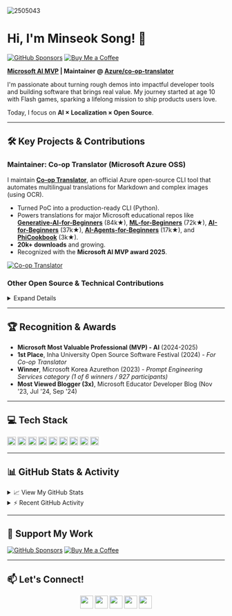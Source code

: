 ![2505043](https://github.com/user-attachments/assets/e5c72b81-0bcb-403a-9efe-76d04991d303)

# Hi, I'm Minseok Song! 👋

[![GitHub Sponsors](https://img.shields.io/badge/Sponsor-%E2%9D%A4-lightgrey?logo=githubsponsors&style=for-the-badge)](https://github.com/sponsors/skytin1004)
[![Buy Me a Coffee](https://img.shields.io/badge/Buy%20Me%20a%20Coffee-FFDD00?logo=buymeacoffee&logoColor=black&style=for-the-badge)](https://coff.ee/skytin1004)


**[Microsoft AI MVP](https://mvp.microsoft.com/mvp/profile/78bed86f-8f4b-41f9-ba0c-b707ec42e08c) | Maintainer @ [Azure/co-op-translator](https://github.com/Azure/co-op-translator)**

I'm passionate about turning rough demos into impactful developer tools and building software that brings real value. My journey started at age 10 with Flash games, sparking a lifelong mission to ship products users love.

Today, I focus on **AI × Localization × Open Source**.

---

## 🛠️ Key Projects & Contributions

### Maintainer: Co-op Translator (Microsoft Azure OSS)

I maintain **[Co-op Translator](https://github.com/Azure/co-op-translator)**, an official Azure open-source CLI tool that automates multilingual translations for Markdown and complex images (using OCR).

*   Turned PoC into a production-ready CLI (Python).
*   Powers translations for major Microsoft educational repos like **[Generative-AI-for-Beginners](https://github.com/microsoft/Generative-AI-for-beginners)** (84k★), **[ML-for-Beginners](https://github.com/microsoft/ML-for-Beginners)** (72k★), **[AI-for-Beginners](https://github.com/microsoft/AI-for-Beginners)** (37k★), **[AI-Agents-for-Beginners](https://github.com/microsoft/AI-Agents-for-Beginners)** (17k★), and **[PhiCookbook](https://github.com/microsoft/PhiCookbook)** (3k★).
*   **20k+ downloads** and growing.
*   Recognized with the **Microsoft AI MVP award 2025**.

[![Co-op Translator](https://github-readme-stats.vercel.app/api/pin/?username=Azure&repo=co-op-translator&bg_color=ffffff&title_color=0078D4&text_color=333333&border_color=c0d8f0&border_radius=10)](https://github.com/Azure/co-op-translator)

### Other Open Source & Technical Contributions

<details>
  <summary>Expand Details</summary>

*   **Author @ [Microsoft Phi-3 Cookbook](https://github.com/microsoft/Phi-3CookBook/):** Created end-to-end samples for fine-tuning and evaluating Phi-3 models using Azure AI Studio (Code-first & Low-code approaches).
    *   [E2E Sample: Fine-Tune & Integrate Phi-3 with Prompt Flow (Low-code)](https://github.com/microsoft/Phi-3CookBook/blob/main/md/06.E2ESamples/E2E_Phi-3-FineTuning_PromptFlow_Integration_AIstudio.md)
    *   [E2E Sample: Fine-Tune & Integrate Phi-3 with Prompt Flow (Code-first)](https://github.com/microsoft/Phi-3CookBook/blob/main/md/06.E2ESamples/E2E_Phi-3-FineTuning_PromptFlow_Integration.md)
    *   [E2E Sample: Evaluate Fine-Tuned Phi-3/3.5 Models](https://github.com/microsoft/Phi-3CookBook/blob/main/md/06.E2ESamples/E2E_Phi-3-Evaluation_AIstudio.md)
*   **Contributor @ [Apache Iceberg](https://github.com/apache/iceberg):** Contributed test migrations (JUnit4 -> JUnit5) and documentation improvements.
*   **Technical Writer @ [Microsoft Tech Community](https://techcommunity.microsoft.com/t5/user/viewprofilepage/user-id/1623040):** Published 10+ articles on Azure AI, LLM Fine-Tuning (Phi-3), RAG, and Responsible AI, reaching over 150k+ readers. Several articles featured as "Most Viewed" on the Educator Developer Blog.
    *   *Featured:* [Teach ChatGPT to Answer Questions: Using Azure AI Search & Azure OpenAI (Lang Chain)](https://techcommunity.microsoft.com/t5/educator-developer-blog/teach-chatgpt-to-answer-questions-using-azure-ai-search-amp/ba-p/3969713) - Ranked #1 on Google for 'teach chatgpt'.
*   **Speaker @ [Microsoft Learn Live](https://learn.microsoft.com/en-us/shows/learn-live/):** Co-presented "Plan and Prepare to Develop AI Solutions on Azure" to over 2,000 live viewers.
*   **Early Developer Experience:** Developed Flash games at age 10, reaching 10k+ plays and #2 on Flash365 community charts.

</details>

---

## 🏆 Recognition & Awards

*   **Microsoft Most Valuable Professional (MVP) - AI** (2024-2025)
*   **1st Place**, Inha University Open Source Software Festival (2024) - *For Co-op Translator*
*   **Winner**, Microsoft Korea Azurethon (2023) - *Prompt Engineering Services category (1 of 6 winners / 927 participants)*
*   **Most Viewed Blogger (3x)**, Microsoft Educator Developer Blog (Nov '23, Jul '24, Sep '24)

---

## 💻 Tech Stack

<code><img height="20" src="https://cdn.jsdelivr.net/npm/simple-icons@v11/icons/python.svg"></code>
<code><img height="20" src="https://cdn.jsdelivr.net/npm/simple-icons@v11/icons/fastapi.svg"></code>
<code><img height="20" src="https://cdn.jsdelivr.net/npm/simple-icons@v11/icons/microsoftazure.svg"></code>
<code><img height="20" src="https://cdn.jsdelivr.net/npm/simple-icons/icons/java.svg"></code>
<code><img height="20" src="https://cdn.jsdelivr.net/npm/simple-icons@v11/icons/spring.svg"></code>
<code><img height="20" src="https://cdn.jsdelivr.net/npm/simple-icons@v11/icons/git.svg"></code>
<code><img height="20" src="https://cdn.jsdelivr.net/npm/simple-icons@v11/icons/docker.svg"></code>
<code><img height="20" src="https://cdn.jsdelivr.net/npm/simple-icons@v11/icons/mysql.svg"></code>
<code><img height="20" src="https://cdn.jsdelivr.net/npm/simple-icons@v11/icons/linux.svg"></code>

---

## 📊 GitHub Stats & Activity

<details>
<summary>📈 View My GitHub Stats</summary>
  
[![Minseok's GitHub stats](https://github-readme-stats.vercel.app/api?username=skytin1004&show_icons=true&theme=tokyonight&rank_icon=github)](https://github.com/anuraghazra/github-readme-stats)
[![Top Langs](https://github-readme-stats.vercel.app/api/top-langs/?username=skytin1004&layout=compact&theme=tokyonight)](https://github.com/anuraghazra/github-readme-stats)

</details>

<details>
<summary>⚡ Recent GitHub Activity</summary>

<!--START_SECTION:activity-->
1. 🗣 Commented on [#189](https://github.com/Azure/co-op-translator/issues/189#issuecomment-3059541298) in [Azure/co-op-translator](https://github.com/Azure/co-op-translator)
2. 🎉 Merged PR [#184](https://github.com/Azure/co-op-translator/pull/184) in [Azure/co-op-translator](https://github.com/Azure/co-op-translator)
3. 🎉 Merged PR [#183](https://github.com/Azure/co-op-translator/pull/183) in [Azure/co-op-translator](https://github.com/Azure/co-op-translator)
4. 🎉 Merged PR [#182](https://github.com/Azure/co-op-translator/pull/182) in [Azure/co-op-translator](https://github.com/Azure/co-op-translator)
5. 🎉 Merged PR [#190](https://github.com/Azure/co-op-translator/pull/190) in [Azure/co-op-translator](https://github.com/Azure/co-op-translator)
6. 🎉 Merged PR [#193](https://github.com/InhaBas/Inhabas.com-api/pull/193) in [InhaBas/Inhabas.com-api](https://github.com/InhaBas/Inhabas.com-api)
7. 💪 Opened PR [#3](https://github.com/skytin1004/skills-review-pull-requests/pull/3) in [skytin1004/skills-review-pull-requests](https://github.com/skytin1004/skills-review-pull-requests)
8. 💪 Opened PR [#169](https://github.com/InhaBas/Inhabas.com-api/pull/169) in [InhaBas/Inhabas.com-api](https://github.com/InhaBas/Inhabas.com-api)
9. ❗ Opened issue [#168](https://github.com/InhaBas/Inhabas.com-api/issues/168) in [InhaBas/Inhabas.com-api](https://github.com/InhaBas/Inhabas.com-api)
10. 🎉 Merged PR [#2](https://github.com/skytin1004/skills-review-pull-requests/pull/2) in [skytin1004/skills-review-pull-requests](https://github.com/skytin1004/skills-review-pull-requests)
<!--END_SECTION:activity-->

</details>

---

## 💖 Support My Work

[![GitHub Sponsors](https://img.shields.io/badge/Sponsor-%E2%9D%A4-lightgrey?logo=githubsponsors&style=for-the-badge)](https://github.com/sponsors/skytin1004)
[![Buy Me a Coffee](https://img.shields.io/badge/Buy%20Me%20a%20Coffee-FFDD00?logo=buymeacoffee&logoColor=black&style=for-the-badge)](https://coff.ee/skytin1004)

---

## 📫 Let's Connect!

<div align="center">
  <a href="https://www.linkedin.com/in/song-ai/" target="_blank"><img height="30em" src="https://img.shields.io/badge/LinkedIn-0077B5?style=for-the-badge&logo=linkedin&logoColor=white"/></a> 
  <a href="https://x.com/skytin1004" target="_blank"><img height="30em" src="https://img.shields.io/badge/Twitter-1DA1F2?style=for-the-badge&logo=twitter&logoColor=white"/></a> 
  <a href="https://skytin1004.github.io/" target="_blank"><img height="30em" src="https://img.shields.io/badge/Portfolio-343a40?style=for-the-badge&logo=GitHub&logoColor=white"/></a>
  <a href="https://techcommunity.microsoft.com/users/minseok_song/2076234" target="_blank"><img height="30em" src="https://img.shields.io/badge/Microsoft_Tech_Community-0078D4?style=for-the-badge&logo=microsoft&logoColor=white"/></a>
  <a href="mailto:minseok.song@mssong.com"><img height="30em" src="https://img.shields.io/badge/Email-minseok.song@mssong.com-0078D4?style=for-the-badge&logo=maildotru&logoColor=white"/></a>
</div>
